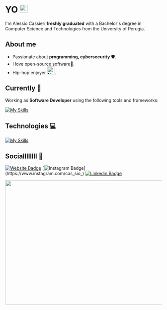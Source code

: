 # YO <img src="https://raw.githubusercontent.com/Tarikul-Islam-Anik/Animated-Fluent-Emojis/master/Emojis/Hand%20gestures/Waving%20Hand.png" alt="Waving Hand" width="25" height="25" />

I'm Alessio Cassieri **freshly graduated** with a Bachelor's degree in Computer Science and Technologies from the University of Perugia.

## About me 

- Passionate about **programming, cybersecurity** 🛡️.
- I love open-source software🐧.
- Hip-hop enjoyer <img src="https://raw.githubusercontent.com/Tarikul-Islam-Anik/Animated-Fluent-Emojis/master/Emojis/Objects/Musical%20Notes.png" alt="Musical Notes" width="25" height="25" />. 

## Currently 🎯
Working as **Software Developer** using the following tools and frameworks:

[![My Skills](https://skillicons.dev/icons?i=docker,nestjs,postgres,angular,git)](https://skillicons.dev)

## Technologies 💻

[![My Skills](https://skillicons.dev/icons?i=c,java,spring,py,php,js,ts,html,angular,laravel,nodejs,express,mysql,bash)](https://skillicons.dev)


<!--

<h2 align="left">Stats</h2>

<a href="https://github.com/anuraghazra/convoychat">
  <img height=200 align="center"  src="https://github-readme-stats.vercel.app/api/top-langs/?username=Cassio7&layout=compact&card_width=320&theme=dracula&hide=jupyter%20notebook,blade,purebasic,css" />
</a>
<br><br>
<a href="https://github.com/anuraghazra/github-readme-stats">
<img height=200 align="center" src="https://github-readme-stats.vercel.app/api?username=Cassio7&show_icons=true&theme=dracula&rank_icon=github" />
</a>

-->


## Sociallllllll 🔗

[![Website Badge](https://img.shields.io/badge/-Portfolio-0A66C2?style=flat-square&link=https://alessiocassieri.netlify.app/)](https://alessiocassieri.netlify.app/)
[![Instagram Badge](https://img.shields.io/badge/-@cas_sio_-D7008A?style=flat-square&labelColor=D7008A&logo=Instagram&logoColor=white&link=https://www.instagram.com/cas_sio_)](https://www.instagram.com/cas_sio_)
[![Linkedin Badge](https://img.shields.io/badge/-alessiocassieri-blue?style=flat-square&logo=Linkedin&logoColor=white&link=https://www.linkedin.com/in/alessio-cassieri-7424042b5)](https://www.linkedin.com/in/alessio-cassieri-7424042b5/)




<div align="center">
 
<img src ="https://media3.giphy.com/media/v1.Y2lkPTc5MGI3NjExdWZ4czU5ZGNvcHoxemMzbjlyeWh2Y2c3dTVxZG81dzFjaDI0c25ldSZlcD12MV9pbnRlcm5hbF9naWZfYnlfaWQmY3Q9Zw/9uITwFum2zFg9fBHYU/giphy.gif" width="720" height="400" >

</div>
